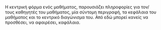 Η κεντρική φόρμα ενός μαθήματος, παρουσιάζει πληροφορίες για τον/τους καθηγητές του μαθήματος, μία σύντομη περιγραφή, τα κεφάλαια του μαθήματος και το κεντρικό διαγώνισμα του.
Από εδώ μπορεί κανείς να προσθέσει, να αφαιρέσει, καφάλαια.